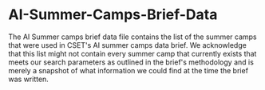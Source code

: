 # AI-Summer-Camps-Brief-Data

The AI Summer camps brief data file contains the list of the summer camps that were used in CSET's AI summer camps data brief. We acknowledge that this list might not contain every summer camp that currently exists that meets our search parameters as outlined in the brief's methodology and is merely a snapshot of what information we could find at the time the brief was written. 
